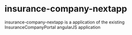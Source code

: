 # insurance-company-nextapp
insurance-company-nextapp is a application of the existing InsuranceCompanyPortal angularJS application
